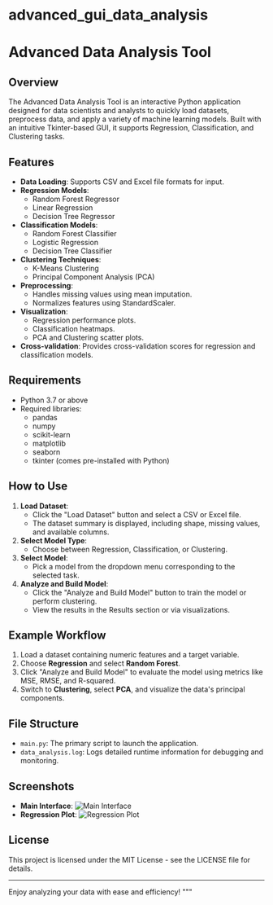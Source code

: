 # advanced_gui_data_analysis

# Advanced Data Analysis Tool

## Overview

The Advanced Data Analysis Tool is an interactive Python application designed for data scientists and analysts to quickly load datasets, preprocess data, and apply a variety of machine learning models. Built with an intuitive Tkinter-based GUI, it supports Regression, Classification, and Clustering tasks.

## Features

- **Data Loading**: Supports CSV and Excel file formats for input.
- **Regression Models**:
  - Random Forest Regressor
  - Linear Regression
  - Decision Tree Regressor
- **Classification Models**:
  - Random Forest Classifier
  - Logistic Regression
  - Decision Tree Classifier
- **Clustering Techniques**:
  - K-Means Clustering
  - Principal Component Analysis (PCA)
- **Preprocessing**:
  - Handles missing values using mean imputation.
  - Normalizes features using StandardScaler.
- **Visualization**:
  - Regression performance plots.
  - Classification heatmaps.
  - PCA and Clustering scatter plots.
- **Cross-validation**: Provides cross-validation scores for regression and classification models.

## Requirements

- Python 3.7 or above
- Required libraries:
  - pandas
  - numpy
  - scikit-learn
  - matplotlib
  - seaborn
  - tkinter (comes pre-installed with Python)

## How to Use

1. **Load Dataset**:
   - Click the "Load Dataset" button and select a CSV or Excel file.
   - The dataset summary is displayed, including shape, missing values, and available columns.
2. **Select Model Type**:
   - Choose between Regression, Classification, or Clustering.
3. **Select Model**:
   - Pick a model from the dropdown menu corresponding to the selected task.
4. **Analyze and Build Model**:
   - Click the "Analyze and Build Model" button to train the model or perform clustering.
   - View the results in the Results section or via visualizations.

## Example Workflow

1. Load a dataset containing numeric features and a target variable.
2. Choose **Regression** and select **Random Forest**.
3. Click "Analyze and Build Model" to evaluate the model using metrics like MSE, RMSE, and R-squared.
4. Switch to **Clustering**, select **PCA**, and visualize the data's principal components.

## File Structure

- `main.py`: The primary script to launch the application.
- `data_analysis.log`: Logs detailed runtime information for debugging and monitoring.

## Screenshots

- **Main Interface**:
  ![Main Interface](screenshots/main_interface.png)
- **Regression Plot**:
  ![Regression Plot](screenshots/regression_plot.png)

## License

This project is licensed under the MIT License - see the LICENSE file for details.

---

Enjoy analyzing your data with ease and efficiency!
"""
